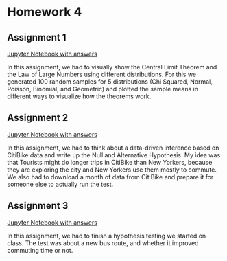 # Homework 4

## Assignment 1

[Jupyter Notebook with answers](HW4_1_pmb434.ipynb)

In this assignment, we had to visually show the Central Limit Theorem and the Law of Large Numbers using different distributions. For this we generated 100 random samples for 5 distributions (Chi Squared, Normal, Poisson, Binomial, and Geometric) and plotted the sample means in different ways to visualize how the theorems work. 

## Assignment 2

[Jupyter Notebook with answers](HW4_2_pmb434.ipynb)

In this assignment, we had to think about a data-driven inference based on CitiBike data and write up the Null and Alternative Hypothesis. My idea was that Tourists might do longer trips in CitiBike than New Yorkers, because they are exploring the city and New Yorkers use them mostly to commute. We also had to download a month of data from CitiBike and prepare it for someone else to actually run the test.

## Assignment 3

[Jupyter Notebook with answers](HW4_3_pmb434.ipynb)

In this assignment, we had to finish a hypothesis testing we started on class. The test was about a new bus route, and whether it improved commuting time or not.
